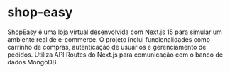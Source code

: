 # shop-easy
 ShopEasy é uma loja virtual desenvolvida com Next.js 15 para simular um ambiente real de e-commerce. O projeto inclui funcionalidades como carrinho de compras, autenticação de usuários e gerenciamento de pedidos. Utiliza API Routes do Next.js para comunicação com o banco de dados MongoDB.

